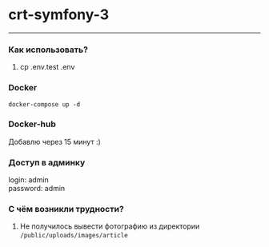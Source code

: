 # crt-symfony-3
___

### Как использовать?

1. cp .env.test .env

### Docker

`docker-compose up -d`

### Docker-hub 

Добавлю через 15 минут :)


### Доступ в админку 

login: admin <br>
password: admin

### С чём возникли трудности?
1. Не получилось вывести фотографию из директории `/public/uploads/images/article`
